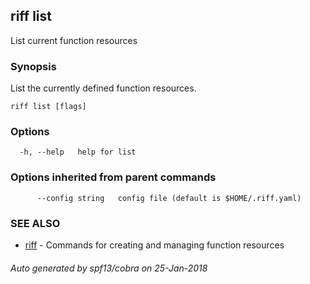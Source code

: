 ## riff list

List current function resources

### Synopsis


List the currently defined function resources.

```
riff list [flags]
```

### Options

```
  -h, --help   help for list
```

### Options inherited from parent commands

```
      --config string   config file (default is $HOME/.riff.yaml)
```

### SEE ALSO
* [riff](riff.md)	 - Commands for creating and managing function resources

###### Auto generated by spf13/cobra on 25-Jan-2018
